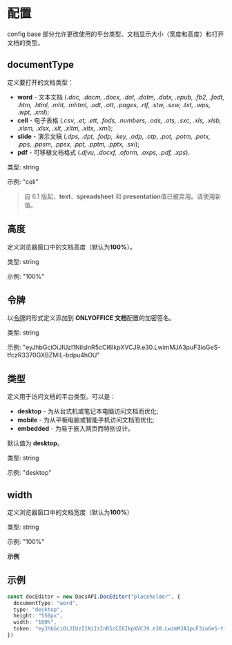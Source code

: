 ﻿---
sidebar_position: -4
---

# 配置

config base 部分允许更改使用的平台类型、文档显示大小（宽度和高度）和打开文档的类型。

## documentType

定义要打开的文档类型：

- **word** - 文本文档 (*.doc, .docm, .docx, .dot, .dotm, .dotx, .epub, .fb2, .fodt, .htm, .html, .mht, .mhtml, .odt, .ott, .pages, .rtf, .stw, .sxw, .txt, .wps, .wpt, .xml*);
- **cell** - 电子表格 (*.csv, .et, .ett, .fods, .numbers, .ods, .ots, .sxc, .xls, .xlsb, .xlsm, .xlsx, .xlt, .xltm, .xltx, .xml*);
- **slide** - 演示文稿 (*.dps, .dpt, .fodp, .key, .odp, .otp, .pot, .potm, .potx, .pps, .ppsm, .ppsx, .ppt, .pptm, .pptx, .sxi*);
- **pdf** - 可移植文档格式 (*.djvu, .docxf, .oform, .oxps, .pdf, .xps*).

<!--- **diagram** - 图表文档（*.vsdm, .vsdx, .vssm, .vssx, .vstm, .vstx*)-->

类型: string

示例: "cell"

> 自 6.1 版起，**text**、**spreadsheet** 和 **presentation**值已被弃用。请使用新值。

## 高度

定义浏览器窗口中的文档高度（默认为**100%**）。

类型: string

示例: "100%"

## 令牌

以[令牌](../../additional-api/signature/browser.md)的形式定义添加到 **ONLYOFFICE 文档**配置的加密签名。

类型: string

示例: "eyJhbGciOiJIUzI1NiIsInR5cCI6IkpXVCJ9.e30.LwimMJA3puF3ioGeS-tfczR3370GXBZMIL-bdpu4hOU"

## 类型

定义用于访问文档的平台类型。可以是：

- **desktop** - 为从台式机或笔记本电脑访问文档而优化;
- **mobile** - 为从平板电脑或智能手机访问文档而优化;
- **embedded** - 为易于嵌入网页而特别设计。

默认值为 **desktop**。

类型: string

示例: "desktop"

## width

定义浏览器窗口中的文档宽度（默认为**100%**）

类型: string

示例: "100%"

**示例**

## 示例

``` ts
const docEditor = new DocsAPI.DocEditor("placeholder", {
  documentType: "word",
  type: "desktop",
  height: "550px",
  width: "100%",
  token: "eyJhbGciOiJIUzI1NiIsInR5cCI6IkpXVCJ9.e30.LwimMJA3puF3ioGeS-tfczR3370GXBZMIL-bdpu4hOU",
})
```
